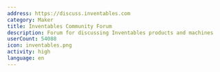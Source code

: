 ```yaml
---
address: https://discuss.inventables.com
category: Maker
title: Inventables Community Forum
description: Forum for discussing Inventables products and machines
userCount: 54088
icon: inventables.png
activity: high
language: en
---
```


